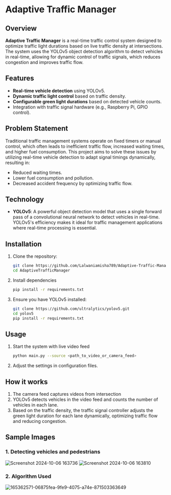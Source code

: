 # Adaptive Traffic Manager

## Overview
**Adaptive Traffic Manager** is a real-time traffic control system designed to optimize traffic light durations based on live traffic density at intersections. The system uses the YOLOv5 object detection algorithm to detect vehicles in real-time, allowing for dynamic control of traffic signals, which reduces congestion and improves traffic flow.

## Features
- **Real-time vehicle detection** using YOLOv5.
- **Dynamic traffic light control** based on traffic density.
- **Configurable green light durations** based on detected vehicle counts.
- Integration with traffic signal hardware (e.g., Raspberry Pi, GPIO control).

## Problem Statement
Traditional traffic management systems operate on fixed timers or manual control, which often leads to inefficient traffic flow, increased waiting times, and higher fuel consumption. This project aims to solve these issues by utilizing real-time vehicle detection to adapt signal timings dynamically, resulting in:
- Reduced waiting times.
- Lower fuel consumption and pollution.
- Decreased accident frequency by optimizing traffic flow.

## Technology
- **YOLOv5**: A powerful object detection model that uses a single forward pass of a convolutional neural network to detect vehicles in real-time. YOLOv5's efficiency makes it ideal for traffic management applications where real-time processing is essential.

## Installation
1. Clone the repository:
   ```bash
   git clone https://github.com/Lalwaniamisha789/Adaptive-Traffic-Manager.git
   cd AdaptiveTrafficManager

2. Install dependencies
   ```bash
   pip install -r requirements.txt

3. Ensure you have YOLOv5 installed:
   ```bash
   git clone https://github.com/ultralytics/yolov5.git
   cd yolov5
   pip install -r requirements.txt

## Usage 
1. Start the system with live video feed
   ```bash
   python main.py --source <path_to_video_or_camera_feed>
2. Adjust the settings in configuration files.

## How it works 
1. The camera feed captures videos from intersection
2. YOLOv5 detects vehicles in the video feed and counts the number of vehicles in each lane.
3. Based on the traffic density, the traffic signal controller adjusts the green light duration for each lane dynamically, optimizing traffic flow and reducing congestion.
   
## Sample Images

### 1. Detecting vehicles and pedestrians
![Screenshot 2024-10-06 163736](https://github.com/user-attachments/assets/7915aa71-ff3e-43e3-83f0-bfa75322df92)
![Screenshot 2024-10-06 163810](https://github.com/user-attachments/assets/9dd94fec-fb10-45b2-86a9-242fe56ea011)

### 2. Algorithm Used
![165362571-06875fea-9fe9-4075-a74e-871503363649](https://github.com/user-attachments/assets/8e14a18a-d8cf-4e9c-9aa1-cba033074236)

